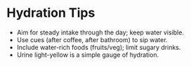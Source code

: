 # Hydration Tips
- Aim for steady intake through the day; keep water visible.
- Use cues (after coffee, after bathroom) to sip water.
- Include water-rich foods (fruits/veg); limit sugary drinks.
- Urine light-yellow is a simple gauge of hydration.